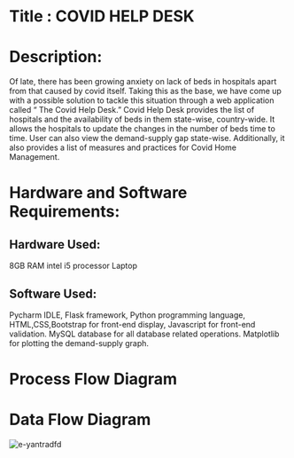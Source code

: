 # Title : COVID HELP DESK

# Description: 
Of late, there has been growing anxiety on lack of beds in hospitals apart from that caused by covid itself. Taking this as the base, we have come up with a possible solution to tackle this situation through a web application called “ The Covid Help Desk.”
Covid Help Desk provides the list of hospitals and the availability of beds in them state-wise, country-wide. It allows the hospitals to update the changes in the number of beds time to time. User can also view the demand-supply gap state-wise.
Additionally, it also provides a list of measures and practices for Covid Home Management.
 
 
 # Hardware and Software Requirements:
 ## Hardware Used: 
 8GB RAM intel i5 processor Laptop
 ## Software Used:
 Pycharm IDLE, Flask framework, Python programming language, HTML,CSS,Bootstrap for front-end display, Javascript for front-end validation. MySQL database for all database related operations.
 Matplotlib for plotting the demand-supply graph.
 # Process Flow Diagram


 # Data Flow Diagram
 ![e-yantradfd](https://user-images.githubusercontent.com/59463660/119248914-1ec91700-bbb2-11eb-8137-b901ab94e2f8.png)

